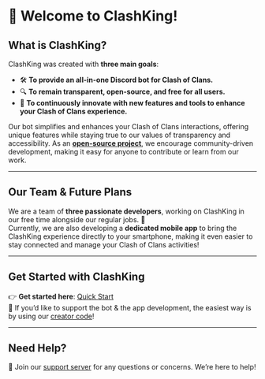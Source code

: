 # 👋 Welcome to ClashKing!

## **What is ClashKing?**

ClashKing was created with **three main goals**:

* 🛠️ **To provide an all-in-one Discord bot for Clash of Clans.**
* 🔍 **To remain transparent, open-source, and free for all users.**
* 🌟 **To continuously innovate with new features and tools to enhance your Clash of Clans experience.**

Our bot simplifies and enhances your Clash of Clans interactions, offering unique features while staying true to our values of transparency and accessibility. As an [**open-source project**](https://github.com/orgs/ClashKingInc/repositories), we encourage community-driven development, making it easy for anyone to contribute or learn from our work.

***

## **Our Team & Future Plans**

We are a team of **three passionate developers**, working on ClashKing in our free time alongside our regular jobs. 🚀\
Currently, we are also developing a **dedicated mobile app** to bring the ClashKing experience directly to your smartphone, making it even easier to stay connected and manage your Clash of Clans activities!

***

## **Get Started with ClashKing**

👉  **Get started here**: [Quick Start](https://docs.clashking.xyz/quick-start)\
🌟 If you’d like to support the bot & the app development, the easiest way is by using our [creator code](https://link.clashofclans.com/en/?action=SupportCreator\&id=Clashking)!

***

## **Need Help?**

📩 Join our [support server](https://discord.com/invite/clashking) for any questions or concerns. We’re here to help!

